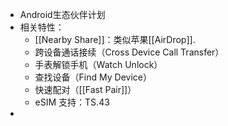 - Android生态伙伴计划
- 相关特性：
	- [[Nearby Share]]：类似苹果[[AirDrop]].
	- 跨设备通话接续（Cross Device Call Transfer）
	- 手表解锁手机（Watch Unlock）
	- 查找设备（Find My Device）
	- 快速配对（[[Fast Pair]]）
	- eSIM 支持：TS.43
-
